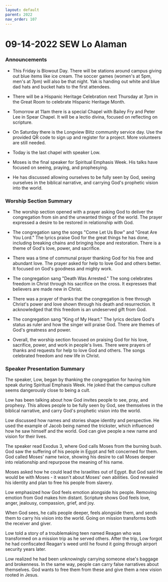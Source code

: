 ```yaml
---
layout: default
parent: 2022
nav_order: 107
---
```


# 09-14-2022 SEW Lo Alaman



### Announcements

- This Friday is Blowout Day. There will be stations around campus giving out blue items like ice cream. The soccer games (women's at 5pm, men's at 7pm) will also be that night. Yak is handing out white and blue dad hats and bucket hats to the first attendees. 

- There will be a Hispanic Heritage Celebration next Thursday at 7pm in the Great Room to celebrate Hispanic Heritage Month. 

- Tomorrow at 11am there is a special Chapel with Bailey Fry and Peter Lee in Spear Chapel. It will be a lectio divina, focused on reflecting on scripture. 

- On Saturday there is the Longview Blitz community service day. Use the provided QR code to sign up and register for a project. More volunteers are still needed.

- Today is the last chapel with speaker Low. 

- Moses is the final speaker for Spiritual Emphasis Week. His talks have focused on seeing, praying, and prophesying. 

- He has discussed allowing ourselves to be fully seen by God, seeing ourselves in the biblical narrative, and carrying God's prophetic vision into the world.


### Worship Section Summary

- The worship section opened with a prayer asking God to deliver the congregation from sin and the unwanted things of the world. The prayer expressed a desire to be restored in relationship with God. 

- The congregation sang the songs "Come Let Us Bow" and "Great Are You Lord." The lyrics praise God for the great things he has done, including breaking chains and bringing hope and restoration. There is a theme of God's love, power, and sacrifice.

- There was a time of communal prayer thanking God for his free and abundant love. The prayer asked for help to love God and others better. It focused on God's goodness and mighty work. 

- The congregation sang "Death Was Arrested." The song celebrates freedom in Christ through his sacrifice on the cross. It expresses that believers are made new in Christ.

- There was a prayer of thanks that the congregation is free through Christ's power and love shown through his death and resurrection. It acknowledged that this freedom is an undeserved gift from God.

- The congregation sang "King of My Heart." The lyrics declare God's status as ruler and how the singer will praise God. There are themes of God's greatness and power.

- Overall, the worship section focused on praising God for his love, sacrifice, power, and work in people's lives. There were prayers of thanks and requests for help to love God and others. The songs celebrated freedom and new life in Christ.


### Speaker Presentation Summary

The speaker, Low, began by thanking the congregation for having him speak during Spiritual Emphasis Week. He joked that the campus culture seems dangerously close to being a cult. 

Low has been talking about how God invites people to see, pray, and prophesy. This allows people to be fully seen by God, see themselves in the biblical narrative, and carry God's prophetic vision into the world. 

Low discussed how names and stories shape identity and perspective. He used the example of Jacob being named the trickster, which influenced how he saw himself and the world. God can give people a new name and vision for their lives. 

The speaker read Exodus 3, where God calls Moses from the burning bush. God saw the suffering of his people in Egypt and felt concerned for them. God called Moses' name twice, showing his desire to call Moses deeper into relationship and repurpose the meaning of his name. 

Moses asked how he could lead the Israelites out of Egypt. But God said He would be with Moses - it wasn't about Moses' own abilities. God revealed his identity and plan to free his people from slavery. 

Low emphasized how God feels emotion alongside his people. Removing emotion from God makes him distant. Scripture shows God feels love, anger, jealousy, compassion, grief, and joy. 

When God sees, he calls people deeper, feels alongside them, and sends them to carry his vision into the world. Going on mission transforms both the receiver and giver. 

Low told a story of a troublemaking teen named Reagan who was transformed on a mission trip as he served others. After the trip, Low forgot he had confiscated Reagan's weed until he found it going through airport security years later. 

Low realized he had been unknowingly carrying someone else's baggage and brokenness. In the same way, people can carry false narratives about themselves. God wants to free them from these and give them a new vision rooted in Jesus.